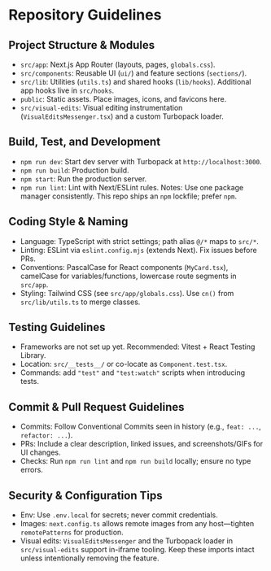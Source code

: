 # Repository Guidelines

## Project Structure & Modules
- `src/app`: Next.js App Router (layouts, pages, `globals.css`).
- `src/components`: Reusable UI (`ui/`) and feature sections (`sections/`).
- `src/lib`: Utilities (`utils.ts`) and shared hooks (`lib/hooks`). Additional app hooks live in `src/hooks`.
- `public`: Static assets.  Place images, icons, and favicons here.
- `src/visual-edits`: Visual editing instrumentation (`VisualEditsMessenger.tsx`) and a custom Turbopack loader.

## Build, Test, and Development
- `npm run dev`: Start dev server with Turbopack at `http://localhost:3000`.
- `npm run build`: Production build.
- `npm start`: Run the production server.
- `npm run lint`: Lint with Next/ESLint rules.
Notes: Use one package manager consistently. This repo ships an `npm` lockfile; prefer `npm`.

## Coding Style & Naming
- Language: TypeScript with strict settings; path alias `@/*` maps to `src/*`.
- Linting: ESLint via `eslint.config.mjs` (extends Next). Fix issues before PRs.
- Conventions: PascalCase for React components (`MyCard.tsx`), camelCase for variables/functions, lowercase route segments in `src/app`.
- Styling: Tailwind CSS (see `src/app/globals.css`). Use `cn()` from `src/lib/utils.ts` to merge classes.

## Testing Guidelines
- Frameworks are not set up yet. Recommended: Vitest + React Testing Library.
- Location: `src/__tests__/` or co-locate as `Component.test.tsx`.
- Commands: add `"test"` and `"test:watch"` scripts when introducing tests.

## Commit & Pull Request Guidelines
- Commits: Follow Conventional Commits seen in history (e.g., `feat: ...`, `refactor: ...`).
- PRs: Include a clear description, linked issues, and screenshots/GIFs for UI changes.
- Checks: Run `npm run lint` and `npm run build` locally; ensure no type errors.

## Security & Configuration Tips
- Env: Use `.env.local` for secrets; never commit credentials.
- Images: `next.config.ts` allows remote images from any host—tighten `remotePatterns` for production.
- Visual edits: `VisualEditsMessenger` and the Turbopack loader in `src/visual-edits` support in-iframe tooling. Keep these imports intact unless intentionally removing the feature.

